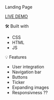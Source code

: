 Landing Page

[LIVE DEMO](https://prostok.github.io/Odin-Landing-Page/)

🛠️ Built with

- CSS
- HTML
- JS

💡 Features

- User integration 
- Navigation bar
- Buttons
- Ticker
- Expanding images 
- Responsivness ?? 
